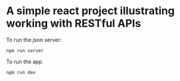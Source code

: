 # A simple react project illustrating working with RESTful APIs


To run the json server:
```
npm run server
```


To run the app
```
npm run dev
```